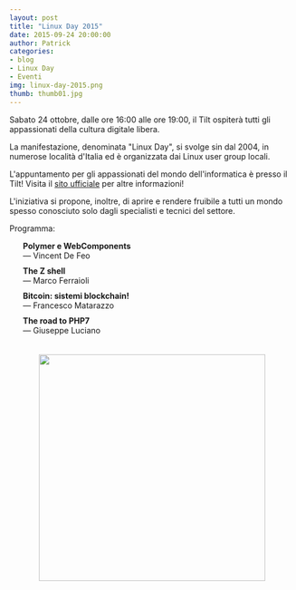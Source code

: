 ```yaml
---
layout: post
title: "Linux Day 2015"
date: 2015-09-24 20:00:00
author: Patrick
categories:
- blog
- Linux Day
- Eventi
img: linux-day-2015.png
thumb: thumb01.jpg
---
```



Sabato 24 ottobre, dalle ore 16:00 alle ore 19:00, il Tilt ospiterà tutti gli appassionati della cultura digitale libera.
<!--more-->
La manifestazione, denominata "Linux Day", si svolge sin dal 2004, in numerose località d'Italia ed è organizzata
dai Linux user group locali.

L'appuntamento per gli appassionati del mondo dell'informatica è presso il Tilt! Visita il [sito ufficiale](http://2015.irlug.it/) per altre informazioni!

L'iniziativa si propone, inoltre, di aprire e rendere fruibile a tutti un mondo spesso conosciuto solo dagli specialisti e tecnici del settore.

<style>
    .schedule {
        list-style: none;
    }

    .schedule li {
        margin-top: 10px;
    }
</style>

<p>Programma:</p>

<ul class="schedule">
    <li><strong>Polymer e WebComponents</strong><br />— Vincent De Feo</li>
    <li><strong>The Z shell</strong><br />— Marco Ferraioli </li>
    <li><strong>Bitcoin: sistemi blockchain!</strong><br />— Francesco Matarazzo</li>
    <li><strong>The road to PHP7</strong><br />— Giuseppe Luciano</li>
</ul>

<a target="_blank" href="../../img/events/locandina-linux-day-2015.jpg" style="display: flex; align-items: center; justify-content: center; padding: 20px 0;">
    <img src="../../img/events/locandina-linux-day-2015.jpg" width="400" />
</a>